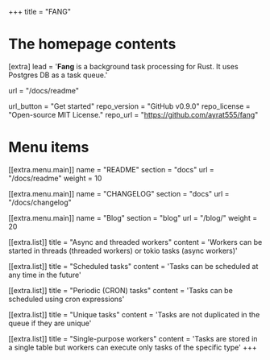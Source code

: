 +++
title = "FANG"


# The homepage contents
[extra]
lead = '<b>Fang</b> is a background task processing for Rust. It uses Postgres DB as a task queue.'

url = "/docs/readme"

url_button = "Get started"
repo_version = "GitHub v0.9.0"
repo_license = "Open-source MIT License."
repo_url = "https://github.com/ayrat555/fang"

# Menu items
[[extra.menu.main]]
name = "README"
section = "docs"
url = "/docs/readme"
weight = 10

[[extra.menu.main]]
name = "CHANGELOG"
section = "docs"
url = "/docs/changelog"

[[extra.menu.main]]
name = "Blog"
section = "blog"
url = "/blog/"
weight = 20

[[extra.list]]
title = "Async and threaded workers"
content = 'Workers can be started in threads (threaded workers) or tokio tasks (async workers)'

[[extra.list]]
title = "Scheduled tasks"
content = 'Tasks can be scheduled at any time in the future'

[[extra.list]]
title = "Periodic (CRON) tasks"
content = 'Tasks can be scheduled using cron expressions'

[[extra.list]]
title = "Unique tasks"
content = 'Tasks are not duplicated in the queue if they are unique'

[[extra.list]]
title = "Single-purpose workers"
content = 'Tasks are stored in a single table but workers can execute only tasks of the specific type'
+++
